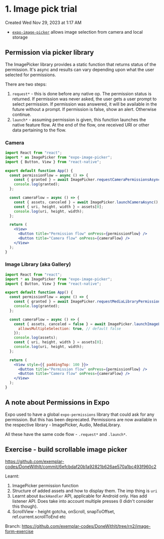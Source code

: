 # 1. Image pick trial
Created Wed Nov 29, 2023 at 1:17 AM

- [`expo-image-picker`](https://docs.expo.dev/versions/latest/sdk/imagepicker/#imagepickeroptions) allows image selection from camera and local storage

## Permission via picker library
The ImagePicker library provides a static function that returns status of the permission. It's async and results can vary depending upon what the user selected for permissions.

There are two steps:
1. `request*` - this is done before any native op. The permission status is returned. If permission was never asked, the user gets a user prompt to select permission. If permission was answered, it will be available in the future without a prompt. If permission is false, show an alert. Otherwise continue.
2. `launch*` - assuming permission is given, this function launches the native feature flow. At the end of the flow, one received URI or other data pertaining to the flow.
### Camera
```jsx
import React from "react";
import * as ImagePicker from "expo-image-picker";
import { Button, View } from "react-native";

export default function App() {
  const permissionFlow = async () => {
    const { granted } = await ImagePicker.requestCameraPermissionsAsync();
    console.log(granted);
  };

  const cameraFlow = async () => {
    const { assets, canceled } = await ImagePicker.launchCameraAsync();
    const { uri, height, width } = assets[0];
    console.log(uri, height, width);
  };

  return (
    <View>
      <Button title="Permission flow" onPress={permissionFlow} />
      <Button title="Camera flow" onPress={cameraFlow} />
    </View>
  );
}
```


### Image Library (aka Gallery)
```jsx
import React from "react";
import * as ImagePicker from "expo-image-picker";
import { Button, View } from "react-native";

export default function App() {
  const permissionFlow = async () => {
    const { granted } = await ImagePicker.requestMediaLibraryPermissionsAsync();
    console.log(granted);
  };

  const cameraFlow = async () => {
    const { assets, canceled = false } = await ImagePicker.launchImageLibraryAsync({
      allowsMultipleSelection: true, // default false
    });
    console.log(assets);
    const { uri, height, width } = assets[0];
    console.log(uri, height, width);
  };

  return (
    <View style={{ paddingTop: 100 }}>
      <Button title="Permission flow" onPress={permissionFlow} />
      <Button title="Camera flow" onPress={cameraFlow} />
    </View>
  );
}
```


## A note about Permissions in Expo
Expo used to have a global `expo-permissions` library that could ask for any permission. But this has been deprecated. Permissions are now available in the respective library - ImagePicker, Audio, MediaLibrary.

All these have the same code flow - `.request*` and `.launch*`.

## Exercise - build scrollable image picker
https://github.com/exemplar-codes/DoneWithIt/commit/6efcbdaf20b1a92821b626ae570a1bc493f960c2

Learnt:
1. ImagePicker permission function
2. Structure of added assets and how to display them. The imp thing is `uri`
3. Learnt about `BackHandler` API, applicable for Android only. Has add listener API. Does take into account multiple presses (I didn't consider this though).
4. ScrollView - height gotcha, onScroll, snapToOffset, ref.current.scrollToEnd etc

Branch: https://github.com/exemplar-codes/DoneWithIt/tree/rn2/image-form-exercise